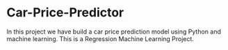 # Car-Price-Predictor
In this project we have build a car price prediction model using Python and machine learning.  This is a Regression Machine Learning Project.
